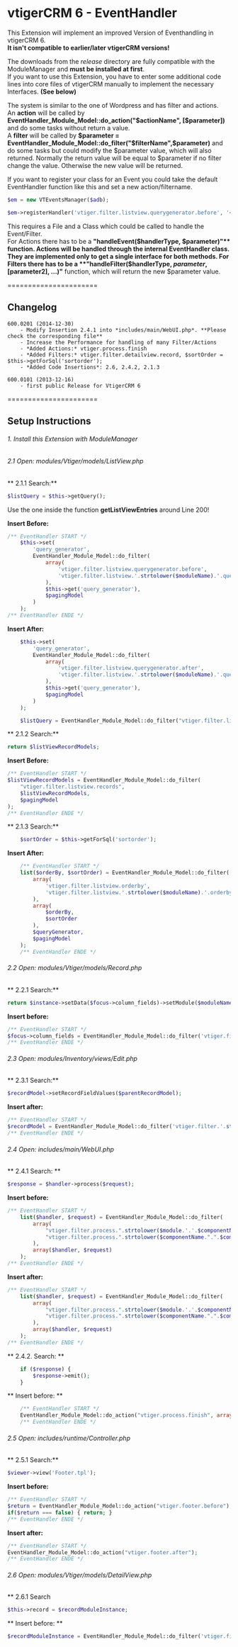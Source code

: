 vtigerCRM 6 - EventHandler
======================

This Extension will implement an improved Version of Eventhandling in vtigerCRM 6.  
**It isn't compatible to earlier/later vtigerCRM versions!**

The downloads from the *release* directory are fully compatible with the ModuleManager and **must be installed at first**.   
If you want to use this Extension, you have to enter some additional code lines into core files of vtigerCRM manually to implement the necessary Interfaces. **(See below)**

The system is similar to the one of Wordpress and has filter and actions.  
An **action** will be called by **EventHandler_Module_Model::do_action("$actionName", [$parameter])** and do some tasks without return a value.  
A **filter** will be called by **$parameter = EventHandler_Module_Model::do_filter("$filterName",$parameter)** and do some tasks but could modify the $parameter value, which will also returned. Normally the return value will be equal to $parameter if no filter change the value.
Otherwise the new value will be returned.

If you want to register your class for an Event you could take the default EventHandler function like this and set a new action/filtername.
```php
$em = new VTEventsManager($adb);

$em->registerHandler('vtiger.filter.listview.querygenerator.before', '<handlerFile>', '<handlerClass>');
```

This requires a File and a Class which could be called to handle the Event/Filter.  
For Actions there has to be a **"handleEvent($handlerType, $parameter)"** function. Actions will be handled through the internal EventHandler class. They are implemented only to get a single interface for both methods.  
For Filters there has to be a **"handleFilter($handlerType, $parameter, [$parameter2], ...)"** function, which will return the new $parameter value.  

======================
## Changelog

```
600.0201 (2014-12-30)
	- Modify Insertion 2.4.1 into *includes/main/WebUI.php*. **Please check the corresponding file**
	- Increase the Performance for handling of many Filter/Actions
	- *Added Actions:* vtiger.process.finish
	- *Added Filters:* vtiger.filter.detailview.record, $sortOrder = $this->getForSql('sortorder');
	- *Added Code Insertions*: 2.6, 2.4.2, 2.1.3
	
600.0101 (2013-12-16)
	- first public Release for VtigerCRM 6
```

======================
## Setup Instructions

###### 1. Install this Extension with ModuleManager

###### 2.1 Open: modules/Vtiger/models/ListView.php

** 2.1.1 Search:**  
```php
$listQuery = $this->getQuery();
```
Use the one inside the function **getListViewEntries** around Line 200!

**Insert Before:**
```php
/** EventHandler START */
	$this->set(
		'query_generator',
		EventHandler_Module_Model::do_filter(
			array(
				'vtiger.filter.listview.querygenerator.before',
				'vtiger.filter.listview.'.strtolower($moduleName).'.querygenerator.before'
			),
			$this->get('query_generator'),
			$pagingModel
		)
	);
/** EventHandler ENDE */
```
**Insert After:**
```php
	$this->set(
		'query_generator',
		EventHandler_Module_Model::do_filter(
			array(
				'vtiger.filter.listview.querygenerator.after',
				'vtiger.filter.listview.'.strtolower($moduleName).'.querygenerator.after'
			),
			$this->get('query_generator'),
			$pagingModel
		)
	);

	$listQuery = EventHandler_Module_Model::do_filter("vtiger.filter.listview.querygenerator.query", $listQuery, $this->get('query_generator'));/** EventHandler ENDE */
```

** 2.1.2 Search:**
```php
return $listViewRecordModels;
```
**Insert Before:**
```php
/** EventHandler START */
$listViewRecordModels = EventHandler_Module_Model::do_filter(
	"vtiger.filter.listview.records",
	$listViewRecordModels,
	$pagingModel
);
/** EventHandler ENDE */
```	
** 2.1.3 Search:**
```php
	$sortOrder = $this->getForSql('sortorder');
```
**Insert After:**
```php
	/** EventHandler START */
	list($orderBy, $sortOrder) = EventHandler_Module_Model::do_filter(
		array(
			'vtiger.filter.listview.orderby',
			'vtiger.filter.listview.'.strtolower($moduleName).'.orderby'
		),
		array(
			$orderBy,
			$sortOrder
		),
		$queryGenerator,
		$pagingModel
	);
	/** EventHandler ENDE */
```	

###### 2.2 Open: modules/Vtiger/models/Record.php

** 2.2.1 Search:**
```php
return $instance->setData($focus->column_fields)->setModule($moduleName)->setEntity($focus);
```	
**Insert before:**
```php
/** EventHandler START */
$focus->column_fields = EventHandler_Module_Model::do_filter('vtiger.filter.record.getclean', $focus->column_fields, $moduleName);
/** EventHandler ENDE */
```

###### 2.3 Open: modules/Inventory/views/Edit.php

** 2.3.1 Search:**
```php
$recordModel->setRecordFieldValues($parentRecordModel);
```	
**Insert after:**
```php
/** EventHandler START */
$recordModel = EventHandler_Module_Model::do_filter('vtiger.filter.'.strtolower($moduleName).'.convert', $recordModel, $parentRecordModel);
/** EventHandler ENDE */
```

###### 2.4 Open: includes/main/WebUI.php

** 2.4.1 Search: **
```php	
$response = $handler->process($request);
```
**Insert before:**
```php
/** EventHandler START */
	list($handler, $request) = EventHandler_Module_Model::do_filter(
		array(
			"vtiger.filter.process.".strtolower($module.'.'.$componentName.".".$componentType).".before", 
			"vtiger.filter.process.".strtolower($componentName.".".$componentType).".before" 
		),
		array($handler, $request)
	);
/** EventHandler ENDE */
```
**Insert after:**
```php
/** EventHandler START */
	list($handler, $request) = EventHandler_Module_Model::do_filter(
		array(
			"vtiger.filter.process.".strtolower($module.'.'.$componentName.".".$componentType).".after", 
			"vtiger.filter.process.".strtolower($componentName.".".$componentType).".after" 
		),
		array($handler, $request)
	);
/** EventHandler ENDE */
```

** 2.4.2. Search: **
```php
	if ($response) {
		$response->emit();
	}
```
** Insert before: **
```php
	/** EventHandler START */
	EventHandler_Module_Model::do_action("vtiger.process.finish", array($module, $componentName, $componentType));
	/** EventHandler ENDE */
```

###### 2.5 Open: includes/runtime/Controller.php

** 2.5.1 Search:**
```php
$viewer->view('Footer.tpl');
```	
**Insert before:**
```php
/** EventHandler START */
$return = EventHandler_Module_Model::do_action("vtiger.footer.before");
if($return === false) { return; }
/** EventHandler ENDE */
```

**Insert after:**
```php
/** EventHandler START */
EventHandler_Module_Model::do_action("vtiger.footer.after");
/** EventHandler ENDE */
```
###### 2.6 Open: modules/Vtiger/models/DetailView.php

** 2.6.1 Search
```php
$this->record = $recordModuleInstance;
```
** Insert before: **
```php
$recordModuleInstance = EventHandler_Module_Model::do_filter('vtiger.filter.detailview.record', $recordModuleInstance);
```
